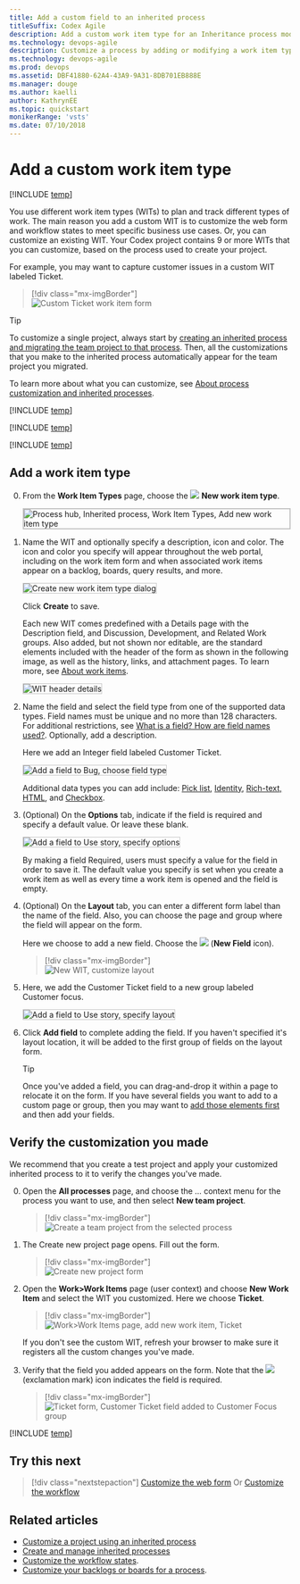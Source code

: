 ```yaml
---
title: Add a custom field to an inherited process
titleSuffix: Codex Agile
description: Add a custom work item type for an Inheritance process model and apply to a Codex Agile project  
ms.technology: devops-agile
description: Customize a process by adding or modifying a work item type for Visual Studio Team Services  
ms.technology: devops-agile
ms.prod: devops
ms.assetid: DBF41880-62A4-43A9-9A31-8DB701EB888E
ms.manager: douge
ms.author: kaelliauthor: KathrynEE
ms.topic: quickstart
monikerRange: 'vsts'
ms.date: 07/10/2018
---
```


# Add a custom work item type     

[!INCLUDE [temp](../../_shared/codex-agile.md)]

You use different work item types (WITs) to plan and track different types of work. The main reason you add a custom WIT is to customize the web form and workflow states to meet specific business use cases. Or, you can customize an existing WIT. Your Codex project contains 9 or more WITs that you can customize, based on the process used to create your project.  

For example, you may want to capture customer issues in a custom WIT labeled Ticket.   

> [!div class="mx-imgBorder"]  
> ![Custom Ticket work item form](_img/process/custom-wit-new-ticket-form.png)

> [!TIP]    
> To customize a single project, always start by [creating an inherited process and migrating the team project to that process](manage-process.md). Then, all the customizations that you make to the inherited process automatically appear for the team project you migrated.

To learn more about what you can customize, see [About process customization and inherited processes](inheritance-process-model.md). 


[!INCLUDE [temp](../_shared/process-prerequisites.md)] 

[!INCLUDE [temp](../_shared/open-process-admin-context-ts.md)]

 
[!INCLUDE [temp](../_shared/create-inherited-process.md)] 

<a id="add-wit">  </a>
## Add a work item type

0. From the **Work Item Types** page, choose the ![ ](../../_img/icons/blue-add-icon.png) **New work item type**.

	<img src="_img/process/cpwit-add-new-wit.png" alt="Process hub, Inherited process, Work Item Types, Add new work item type" style="border: 2px solid #C3C3C3;" />
 
0. Name the WIT and optionally specify a description, icon and color. The icon and color you specify will appear throughout the web portal, including on the work item form and when associated work items appear on a backlog, boards, query results, and more. 

	<img src="_img/process/cwit-create-wit-ticket.png" alt="Create new work item type dialog" style="border: 1px solid #C3C3C3;" /> 

	Click **Create** to save. 

	Each new WIT comes predefined with a Details page with the Description field, and Discussion, Development, and Related Work groups. Also added, but not shown nor editable, are the standard elements included with the header of the form as shown in the following image, as well as the history, links, and attachment pages. To learn more, see [About work items](../../work/work-items/about-work-items.md).
 
	<img src="_img/process/weblayout-system-controls-details-page.png" alt="WIT header details" style="border: 1px solid #C3C3C3;" /> 

0. Name the field and select the field type from one of the supported data types. Field names must be unique and no more than 128 characters. For additional restrictions, see [What is a field? How are field names used?](customize-process-field.md#field-reference). Optionally, add a description.  
	
	Here we add an Integer field labeled Customer Ticket. 

    <img src="_img/process/cpfield-add-field-to-bug-type-integer-up1.png" alt="Add a field to Bug, choose field type" style="border: 1px solid #C3C3C3;" /> 

	Additional data types you can add include: [Pick list](customize-process-field.md#pick-list), [Identity](customize-process-field.md#identity), [Rich-text, HTML](customize-process-field.md#html), and [Checkbox](customize-process-field.md#boolean-field).  
	<a id="options">  </a>  
0.	(Optional) On the **Options** tab, indicate if the field is required and specify a default value. Or leave these blank. 

	<img src="_img/process/cpfield-bug-customer-ticket-options.png" alt="Add a field to Use story, specify options" style="border: 1px solid #C3C3C3;" />  

	By making a field Required, users must specify a value for the field in order to save it. The default value you specify is set when you create a work item as well as every time a work item is opened and the field is empty.

	<a id="layout">  </a>
0.	(Optional) On the **Layout** tab, you can enter a different form label than the name of the field. Also, you can choose the page and group where the field will appear on the form.  

	Here we choose to add a new field. Choose the ![](_img/process/new-field-icon.png) (**New Field** icon).  

	> [!div class="mx-imgBorder"]  
	> ![New WIT, customize layout](_img/process/cpwit-new-ticket-define.png) 	

0.  Here, we add the Customer Ticket field to a new group labeled Customer focus. 

	<img src="_img/process/cpfield-customer-ticket-layout.png" alt="Add a field to Use story, specify layout" style="border: 1px solid #C3C3C3;" />  

0.	Click **Add field** to complete adding the field. If you haven't specified it's layout location, it will be added to the first group of fields on the layout form.  

	> [!TIP]    
	> Once you've added a field, you can drag-and-drop it within a page to relocate it on the form. If you have several fields you want to add to a custom page or group, then you may want to [add those elements first](customize-process-form.md) and then add your fields. 

## Verify the customization you made 

We recommend that you create a test project and apply your customized  inherited process to it to verify the changes you've made. 

0. Open the **All processes** page, and choose the &hellip; context menu for the process you want to use, and then select **New team project**.   

	> [!div class="mx-imgBorder"]  
	> ![Create a team project from the selected process](_img/process/add-new-team-project.png) 

0. The Create new project page opens. Fill out the form. 

	> [!div class="mx-imgBorder"]  
	> ![Create new project form](_img/process/create-test-project.png) 

0. Open the **Work>Work Items** page (user context) and choose **New Work Item** and select the WIT you customized. Here we choose **Ticket**. 

	> [!div class="mx-imgBorder"]  
	> ![Work>Work Items page, add new work item, Ticket](_img/process/add-custom-wit-verify-ticket.png) 

	If you don't see the custom WIT, refresh your browser to make sure it registers all the custom changes you've made. 

0.  Verify that the field you added appears on the form. Note that the ![](../../_img/icons/required-icon.png) (exclamation mark) icon indicates the field is required.  

	> [!div class="mx-imgBorder"]  
	> ![Ticket form, Customer Ticket field added to Customer Focus group](_img/process/add-custom-field-verify-ticket-form.png) 


[!INCLUDE [temp](../_shared/change-project-to-inherited-process.md)] 


## Try this next
> [!div class="nextstepaction"]
> [Customize the web form](customize-process-form.md) 
> Or
> [Customize the workflow](customize-process-workflow.md)

## Related articles 

- [Customize a project using an inherited process](customize-process.md)
- [Create and manage inherited processes](manage-process.md)
- [Customize the workflow states](customize-process-workflow.md). 
- [Customize your backlogs or boards for a process](customize-process-backlogs-boards.md).  

 

  





